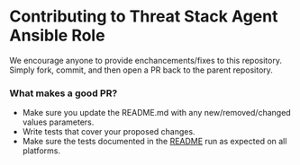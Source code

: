 Contributing to Threat Stack Agent Ansible Role
=============================

We encourage anyone to provide enchancements/fixes to this repository. Simply fork, commit, and then open a PR back to the parent repository.

### What makes a good PR?

* Make sure you update the README.md with any new/removed/changed values parameters.
* Write tests that cover your proposed changes.
* Make sure the tests documented in the [README](README.md) run as expected on all platforms.
